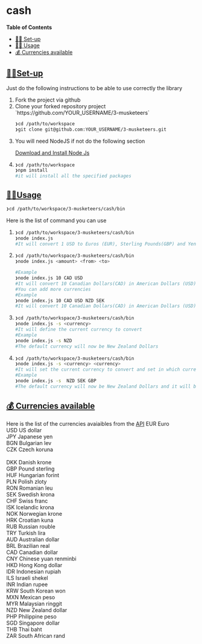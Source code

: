 # cash
**Table of Contents**

- [👩‍💻 Set-up](#set-up)
- [🏃‍♀️ Usage](#usage)
- [💰 Currencies available](#currencies)



## [👩‍💻Set-up](#set-up)

Just do the following instructions to be able to use correctly the library

<ol>
<li>
Fork the project via github
</li>

<li>Clone your forked repository project `https://github.com/YOUR_USERNAME/3-musketeers`

```sh
❯cd /path/to/workspace
❯git clone git@github.com:YOUR_USERNAME/3-musketeers.git
```
</li>	
<li>
You will need NodeJS if not do the following section

[Download and Install Node Js](https://nodejs.org/en/download/)
</li>
<li>

```sh
❯cd /path/to/workspace
❯npm install 
#it will install all the specified packages
```

</li>
</ol>

## [🏃‍♀️Usage](#usage)



```sh
❯cd /path/to/workspace/3-musketeers/cash/bin
```
Here is the list of command you can use
<ol>
<li>

```sh
❯cd /path/to/workspace/3-musketeers/cash/bin
❯node index.js
#It will convert 1 USD to Euros (EUR), Sterling Pounds(GBP) and Yens (JPY) by default)
```
</li>
<li>

```sh
❯cd /path/to/workspace/3-musketeers/cash/bin
❯node index.js <amount> <from> <to> 

#Example
❯node index.js 10 CAD USD
#It will convert 10 Canadian Dollars(CAD) in American Dollars (USD)
#You can add more currencies
#Example
❯node index.js 10 CAD USD NZD SEK
#It will convert 10 Canadian Dollars(CAD) in American Dollars (USD), New Zealand Dollars (NZD) and Swedish Krona (SEK)
```
</li>
<li>

```sh
❯cd /path/to/workspace/3-musketeers/cash/bin
❯node index.js -s <currency>
#It will define the current currency to convert
#Example
❯node index.js -s NZD
#The default currency will now be New Zealand Dollars
```
</li>
<li>

```sh
❯cd /path/to/workspace/3-musketeers/cash/bin
❯node index.js -s <currency> <currency> 
#It will set the current currency to convert and set in which currency it will be converted
#Example
❯node index.js -s  NZD SEK GBP
#The default currency will now be New Zealand Dollars and it will be converted in Swedish Krona (SEK) and Sterling Pounds(GBP)
```
</li>
</ol>

## [💰 Currencies available](#currencies)

Here is the list of the currencies avaiaibles from the [API](https://api.exchangeratesapi.io/latest)
EUR Euro<br/>
USD	US dollar<br/>
JPY	Japanese yen	<br/>
BGN	Bulgarian lev	<br/>
CZK	Czech koruna<br/>	
DKK	Danish krone	<br/>
GBP	Pound sterling	<br/>
HUF	Hungarian forint	<br/>
PLN	Polish zloty	<br/>
RON	Romanian leu	<br/>
SEK	Swedish krona	<br/>
CHF	Swiss franc<br/>
ISK	Icelandic krona	<br/>
NOK	Norwegian krone	<br/>
HRK	Croatian kuna	<br/>
RUB	Russian rouble	<br/>
TRY	Turkish lira	<br/>
AUD	Australian dollar	<br/>
BRL	Brazilian real	<br/>
CAD	Canadian dollar	<br/>
CNY	Chinese yuan renminbi	<br/>
HKD	Hong Kong dollar	<br/>
IDR	Indonesian rupiah	<br/>
ILS	Israeli shekel	<br/>
INR	Indian rupee<br/>
KRW	South Korean won<br/>
MXN	Mexican peso	<br/>
MYR	Malaysian ringgit	<br/>
NZD	New Zealand dollar	<br/>
PHP	Philippine peso	<br/>
SGD	Singapore dollar	<br/>
THB	Thai baht<br/>
ZAR	South African rand<br/>

